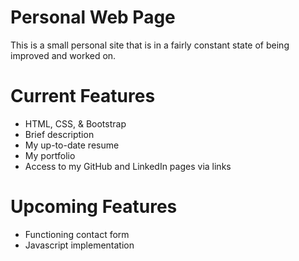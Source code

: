 # Personal Web Page
This is a small personal site that is in a fairly constant state of being improved and worked on.

# Current Features
- HTML, CSS, & Bootstrap
- Brief description
- My up-to-date resume
- My portfolio
- Access to my GitHub and LinkedIn pages via links

# Upcoming Features
- Functioning contact form
- Javascript implementation
